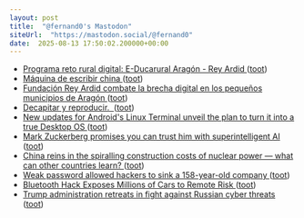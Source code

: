 ```yaml
---
layout: post
title:  "@fernand0's Mastodon"
siteUrl:  "https://mastodon.social/@fernand0"
date:  2025-08-13 17:50:02.200000+00:00
---
```

*  [Programa reto rural digital: E-Ducarural Aragón - Rey Ardid ](https://www.reyardid.org/innovacion-social/proyectos-nacionales/reto-rural-digital-e-ducarural-aragon) ([toot](https://mastodon.social/@fernand0/115022718710193211))
*  [Máquina de escribir china ](https://www.flickr.com/photos/fernand0/54711502794) ([toot](https://mastodon.social/@fernand0/115022700844048358))
*  [Fundación Rey Ardid combate la brecha digital en los pequeños municipios de Aragón  ](https://www.diariodelaltoaragon.es/noticias/comarcas/2025/07/30/fundacion-rey-ardid-combate-la-brecha-digital-en-los-pequenos-municipios-de-aragon-1842651-daa.html) ([toot](https://mastodon.social/@fernand0/115022420928630541))
*  [Decapitar y reproducir.  ](https://avecesunafoto.wordpress.com/2025/08/13/decapitar-y-reproducir) ([toot](https://mastodon.social/@fernand0/115022364076209954))
*  [New updates for Android&#39;s Linux Terminal unveil the plan to turn it into a true Desktop OS   ](https://alternativeto.net/news/2025/7/new-updates-for-android-s-linux-terminal-unveil-the-plan-to-turn-it-into-a-true-desktop-os/) ([toot](https://mastodon.social/@fernand0/115022121136440550))
*  [Mark Zuckerberg promises you can trust him with superintelligent AI ](https://www.theverge.com/ai-artificial-intelligence/715951/mark-zuckerberg-meta-ai-superintelligence-scale-openai-lette) ([toot](https://mastodon.social/@fernand0/115021974044523114))
*  [China reins in the spiralling construction costs of nuclear power — what can other countries learn? ](https://www.nature.com/articles/d41586-025-02341-) ([toot](https://mastodon.social/@fernand0/115021313973887184))
*  [Weak password allowed hackers to sink a 158-year-old company ](https://www.bbc.com/news/articles/cx2gx28815w) ([toot](https://mastodon.social/@fernand0/115020900611607902))
*  [Bluetooth Hack Exposes Millions of Cars to Remote Risk ](https://www.testmiles.com/perfektblue-bluetooth-hack-remote-car-attacks) ([toot](https://mastodon.social/@fernand0/115020673898538879))
*  [Trump administration retreats in fight against Russian cyber threats ](https://www.theguardian.com/us-news/2025/feb/28/trump-russia-hacking-cyber-securit) ([toot](https://mastodon.social/@fernand0/115020512626302076))
